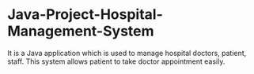 # Java-Project-Hospital-Management-System
It is a Java application which is used to manage hospital doctors, patient, staff. This  system allows patient to take doctor appointment easily.
